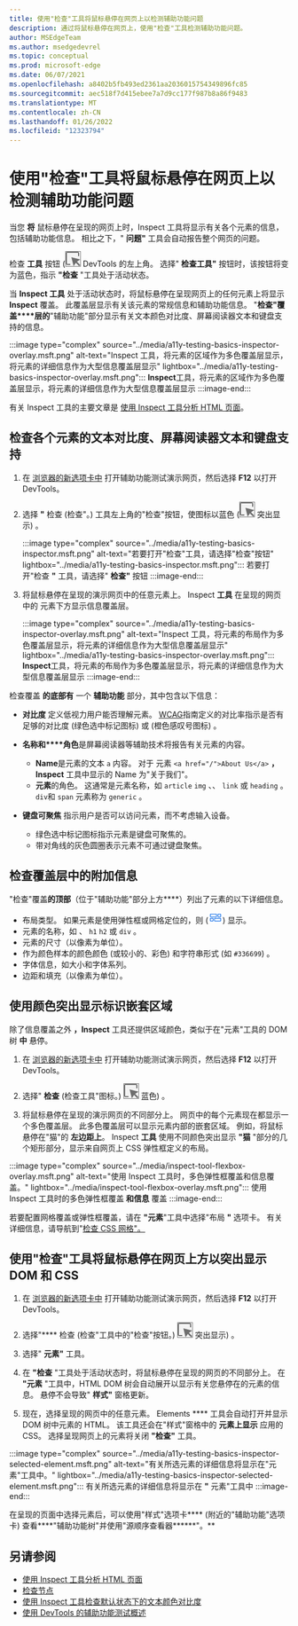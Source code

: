 ```yaml
---
title: 使用"检查"工具将鼠标悬停在网页上以检测辅助功能问题
description: 通过将鼠标悬停在网页上，使用"检查"工具检测辅助功能问题。
author: MSEdgeTeam
ms.author: msedgedevrel
ms.topic: conceptual
ms.prod: microsoft-edge
ms.date: 06/07/2021
ms.openlocfilehash: a8402b5fb493ed2361aa2036015754349896fc85
ms.sourcegitcommit: aec518f7d415ebee7a7d9cc177f987b8a86f9483
ms.translationtype: MT
ms.contentlocale: zh-CN
ms.lasthandoff: 01/26/2022
ms.locfileid: "12323794"
---
```

# <a name="use-the-inspect-tool-to-detect-accessibility-issues-by-hovering-over-the-webpage"></a>使用"检查"工具将鼠标悬停在网页上以检测辅助功能问题

当您 **将** 鼠标悬停在呈现的网页上时，Inspect 工具将显示有关各个元素的信息，包括辅助功能信息。
相比之下，" **问题"** 工具会自动报告整个网页的问题。

检查 **工具** 按钮 (![ 检查。) 位于 ](../media/inspect-icon.msft.png) DevTools 的左上角。  选择" **检查工具"** 按钮时，该按钮将变为蓝色，指示 **"检查** "工具处于活动状态。

当 **Inspect 工具** 处于活动状态时，将鼠标悬停在呈现网页上的任何元素上将显示 **Inspect** 覆盖。 此覆盖层显示有关该元素的常规信息和辅助功能信息。  "**检查"覆盖****层的**"辅助功能"部分显示有关文本颜色对比度、屏幕阅读器文本和键盘支持的信息。

:::image type="complex" source="../media/a11y-testing-basics-inspector-overlay.msft.png" alt-text="Inspect 工具，将元素的区域作为多色覆盖层显示，将元素的详细信息作为大型信息覆盖层显示" lightbox="../media/a11y-testing-basics-inspector-overlay.msft.png":::
    **Inspect**工具，将元素的区域作为多色覆盖层显示，将元素的详细信息作为大型信息覆盖层显示
:::image-end:::

有关 Inspect 工具的主要文章是 [使用 Inspect 工具分析 HTML 页面](../css/inspect.md)。


<!-- ====================================================================== -->
## <a name="check-individual-elements-for-text-contrast-screen-reader-text-and-keyboard-support"></a>检查各个元素的文本对比度、屏幕阅读器文本和键盘支持

<!-- Inspect tool: Accessibility section of overlay -->

1.  在 [浏览器的新选项卡中](https://microsoftedge.github.io/DevToolsSamples/a11y-testing/page-with-errors.html) 打开辅助功能测试演示网页，然后选择 **F12** 以打开 DevTools。

1.  选择 **"** 检查 (检查"。) 工具左上角的"检查"按钮，使图标以蓝色 (![ ](../media/inspect-icon.msft.png) 突出显示) 。

    :::image type="complex" source="../media/a11y-testing-basics-inspector.msft.png" alt-text="若要打开&quot;检查&quot;工具，请选择&quot;检查&quot;按钮" lightbox="../media/a11y-testing-basics-inspector.msft.png":::
        若要打开"检查 **"** 工具，请选择" **检查"** 按钮
    :::image-end:::

1.  将鼠标悬停在呈现的演示网页中的任意元素上。  Inspect **工具** 在呈现的网页中的 元素下方显示信息覆盖层。

    :::image type="complex" source="../media/a11y-testing-basics-inspector-overlay.msft.png" alt-text="Inspect 工具，将元素的布局作为多色覆盖层显示，将元素的详细信息作为大型信息覆盖层显示" lightbox="../media/a11y-testing-basics-inspector-overlay.msft.png":::
        **Inspect**工具，将元素的布局作为多色覆盖层显示，将元素的详细信息作为大型信息覆盖层显示
    :::image-end:::

检查覆盖 **的底部有** 一个 **辅助功能** 部分，其中包含以下信息：

*   **对比度** 定义低视力用户能否理解元素。  [WCAG](https://www.w3.org/TR/WCAG21/)指南定义的对比率指示是否有足够的对比度 (绿色选中标记图标) 或 (橙色感叹号图标) 。 [](https://www.w3.org/TR/WCAG21/#dfn-contrast-ratio)

*   **名称和****角色**是屏幕阅读器等辅助技术将报告有关元素的内容。
    *   **Name**是元素的文本 `a` 内容。  对于 元素 `<a href="/">About Us</a>` **，Inspect** 工具中显示的 Name 为"关于我们"。
    *   **元素**的角色。  这通常是元素名称，如 `article` `img` 、、 `link` 或 `heading` 。  `div`和 `span` 元素称为 `generic` 。

*   **键盘可聚焦** 指示用户是否可以访问元素，而不考虑输入设备。
    *   绿色选中标记图标指示元素是键盘可聚焦的。
    *   带对角线的灰色圆圈表示元素不可通过键盘聚焦。


<!-- ====================================================================== -->
## <a name="additional-information-in-the-inspect-overlay"></a>检查覆盖层中的附加信息

<!-- general info about the Inspect tool, not particularly focused on accessibility -->

"检查"覆盖**的顶部**（位于"辅助功能"部分上方****）列出了元素的以下详细信息。

*   布局类型。 如果元素是使用弹性框或网格定位的，则 (![网格布局图标。](../media/grid-icon.msft.png)) 显示。
*   元素的名称，如 、 `h1` `h2` 或 `div` 。
*   元素的尺寸（以像素为单位）。
*   作为颜色样本的颜色颜色 (或较小的、彩色) 和字符串形式 (如 `#336699`) 。
*   字体信息，如大小和字体系列。
*   边距和填充（以像素为单位）。


<!-- ====================================================================== -->
## <a name="identify-nested-regions-using-color-highlighting"></a>使用颜色突出显示标识嵌套区域

<!-- general info about the Inspect tool, not particularly focused on accessibility -->

除了信息覆盖之外 **，Inspect** 工具还提供区域颜色，类似于在"元素"工具的 DOM 树 **中** 悬停。

1.  在 [浏览器的新选项卡中](https://microsoftedge.github.io/DevToolsSamples/a11y-testing/page-with-errors.html) 打开辅助功能测试演示网页，然后选择 **F12** 以打开 DevTools。

1.  选择" **检查** (检查工具"图标。) ![ 位于 DevTools 的左上角，以便按钮突出显示为 (](../media/inspect-icon.msft.png) 蓝色) 。

1.  将鼠标悬停在呈现的演示网页的不同部分上。  网页中的每个元素现在都显示一个多色覆盖层。 此多色覆盖层可以显示元素内部的嵌套区域。 例如，将鼠标悬停在"猫"的 **左边距上**。  Inspect **工具** 使用不同颜色突出显示 **"猫** "部分的几个矩形部分，显示来自网页上 CSS 弹性框定义的布局。

:::image type="complex" source="../media/inspect-tool-flexbox-overlay.msft.png" alt-text="使用 Inspect 工具时，多色弹性框覆盖和信息覆盖。" lightbox="../media/inspect-tool-flexbox-overlay.msft.png":::
    使用 Inspect 工具时的多色弹性框覆盖 **和信息** 覆盖
:::image-end:::

若要配置网格覆盖或弹性框覆盖，请在 **"元素**"工具中选择"布局 **"** 选项卡。 有关详细信息，请导航到"[检查 CSS 网格"。](..\css\grid.md)


<!-- ====================================================================== -->
## <a name="use-the-inspect-tool-to-hover-over-the-webpage-to-highlight-the-dom-and-css"></a>使用"检查"工具将鼠标悬停在网页上方以突出显示 DOM 和 CSS

<!-- general info about the Inspect tool, not particularly focused on accessibility -->

1.  在 [浏览器的新选项卡中](https://microsoftedge.github.io/DevToolsSamples/a11y-testing/page-with-errors.html) 打开辅助功能测试演示网页，然后选择 **F12** 以打开 DevTools。

1.  选择"**** 检查 (检查"工具中的"检查"按钮。) ![ 位于 DevTools 的左上角，以便按钮以蓝色 (](../media/inspect-icon.msft.png) 突出显示) 。

1.  选择" **元素"** 工具。

1.  在 **"检查** "工具处于活动状态时，将鼠标悬停在呈现的网页的不同部分上。  在 **"元素** "工具中，HTML DOM 树会自动展开以显示有关您悬停在的元素的信息。  悬停不会导致" **样式"** 窗格更新。

1.  现在，选择呈现的网页中的任意元素。  Elements **** 工具会自动打开并显示 DOM 树中元素的 HTML。 该工具还会在"样式"窗格中的 **元素上显示** 应用的 CSS。  选择呈现网页上的元素将关闭 **"检查"** 工具。

:::image type="complex" source="../media/a11y-testing-basics-inspector-selected-element.msft.png" alt-text="有关所选元素的详细信息将显示在&quot;元素&quot;工具中。" lightbox="../media/a11y-testing-basics-inspector-selected-element.msft.png":::
    有关所选元素的详细信息将显示在 **"** 元素"工具中
:::image-end:::

在呈现的页面中选择元素后，可以使用"样式"选项卡**** (附近的"辅助功能"选项卡) 查看****"辅助功能树"并使用"源顺序查看器******"。**


<!-- ====================================================================== -->
## <a name="see-also"></a>另请参阅

*  [使用 Inspect 工具分析 HTML 页面](../css/inspect.md)
*  [检查节点](../dom/index.md#inspect-a-node)
*  [使用 Inspect 工具检查默认状态下的文本颜色对比度](test-inspect-text-contrast.md)
*  [使用 DevTools 的辅助功能测试概述](accessibility-testing-in-devtools.md)
